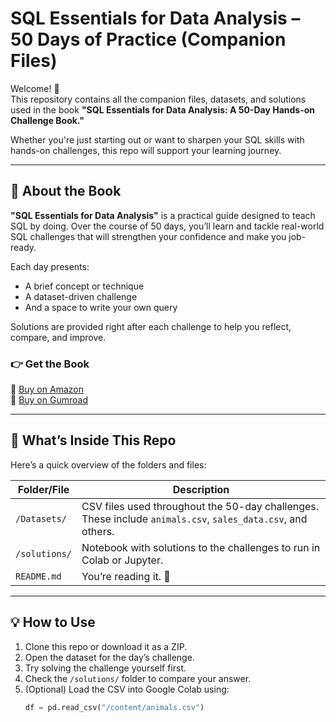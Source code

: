 # SQL Essentials for Data Analysis – 50 Days of Practice (Companion Files)

Welcome! 👋  
This repository contains all the companion files, datasets, and solutions used in the book **"SQL Essentials for Data Analysis: A 50-Day Hands-on Challenge Book."**

Whether you're just starting out or want to sharpen your SQL skills with hands-on challenges, this repo will support your learning journey.

---

## 📖 About the Book

**"SQL Essentials for Data Analysis"** is a practical guide designed to teach SQL by doing. Over the course of 50 days, you’ll learn and tackle real-world SQL challenges that will strengthen your confidence and make you job-ready.

Each day presents:
- A brief concept or technique
- A dataset-driven challenge
- And a space to write your own query

Solutions are provided right after each challenge to help you reflect, compare, and improve.

### 👉 Get the Book

📘 [Buy on Amazon](https://www.amazon.com/dp/YOUR_BOOK_LINK_HERE)  
📘 [Buy on Gumroad](https://yourgumroadlink.com/sql-essentials)

---

## 📁 What’s Inside This Repo

Here’s a quick overview of the folders and files:

| Folder/File | Description |
|-------------|-------------|
| `/Datasets/` | CSV files used throughout the 50-day challenges. These include `animals.csv`, `sales_data.csv`, and others. |
| `/solutions/` | Notebook with solutions to the challenges to run in Colab or Jupyter. |
| `README.md` | You’re reading it. 🙂

---

## 💡 How to Use

1. Clone this repo or download it as a ZIP.
2. Open the dataset for the day’s challenge.
3. Try solving the challenge yourself first.
4. Check the `/solutions/` folder to compare your answer.
5. (Optional) Load the CSV into Google Colab using:
   ```python
   df = pd.read_csv("/content/animals.csv")

   
